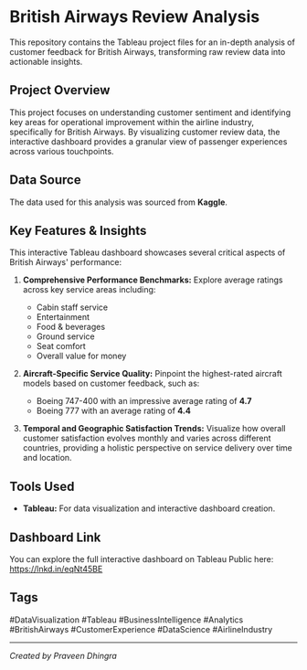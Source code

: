 # British Airways Review Analysis

This repository contains the Tableau project files for an in-depth analysis of customer feedback for British Airways, transforming raw review data into actionable insights.

## Project Overview

This project focuses on understanding customer sentiment and identifying key areas for operational improvement within the airline industry, specifically for British Airways. By visualizing customer review data, the interactive dashboard provides a granular view of passenger experiences across various touchpoints.

## Data Source

The data used for this analysis was sourced from **Kaggle**.

## Key Features & Insights

This interactive Tableau dashboard showcases several critical aspects of British Airways' performance:

1.  **Comprehensive Performance Benchmarks:** Explore average ratings across key service areas including:
    * Cabin staff service
    * Entertainment
    * Food & beverages
    * Ground service
    * Seat comfort
    * Overall value for money

2.  **Aircraft-Specific Service Quality:** Pinpoint the highest-rated aircraft models based on customer feedback, such as:
    * Boeing 747-400 with an impressive average rating of **4.7**
    * Boeing 777 with an average rating of **4.4**

3.  **Temporal and Geographic Satisfaction Trends:** Visualize how overall customer satisfaction evolves monthly and varies across different countries, providing a holistic perspective on service delivery over time and location.

## Tools Used

* **Tableau:** For data visualization and interactive dashboard creation.

## Dashboard Link

You can explore the full interactive dashboard on Tableau Public here:
<https://lnkd.in/eqNt45BE>

## Tags

#DataVisualization #Tableau #BusinessIntelligence #Analytics #BritishAirways #CustomerExperience #DataScience #AirlineIndustry

---
*Created by Praveen Dhingra*
